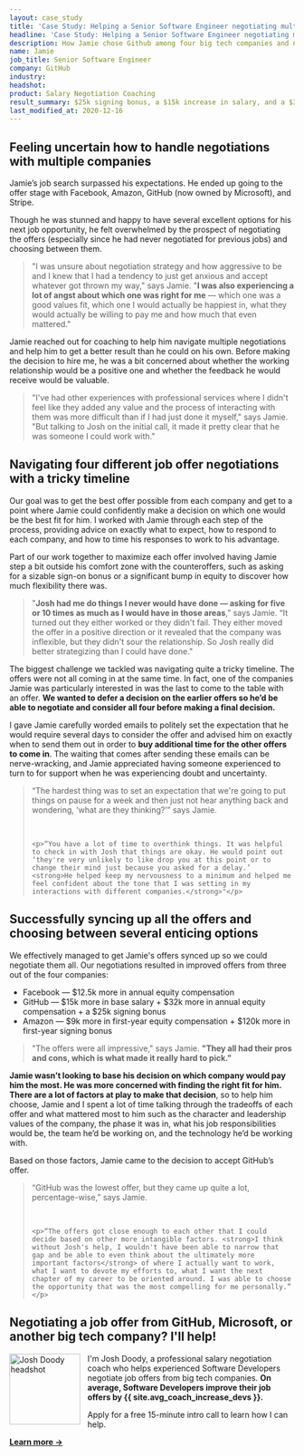 ```yaml
---
layout: case_study
title: 'Case Study: Helping a Senior Software Engineer negotiating multiple job offers at four major tech companies'
headline: 'Case Study: Helping a Senior Software Engineer negotiating multiple job offers at four major tech companies'
description: How Jamie chose Github among four big tech companies and negotiated $42,000 more in annual comopensation plus a $25,000 sign-on bonus
name: Jamie
job_title: Senior Software Engineer
company: GitHub
industry: 
headshot: 
product: Salary Negotiation Coaching
result_summary: $25k signing bonus, a $15k increase in salary, and a $32k annual increase in equity.
last_modified_at: 2020-12-16
---
```

## Feeling uncertain how to handle negotiations with multiple companies

Jamie’s job search surpassed his expectations. He ended up going to the offer stage with Facebook, Amazon, GitHub (now owned by Microsoft), and Stripe.

Though he was stunned and happy to have several excellent options for his next job opportunity, he felt overwhelmed by the prospect of negotiating the offers (especially since he had never negotiated for previous jobs) and choosing between them.

<blockquote class="ico quote-callout">
  <p>"I was unsure about negotiation strategy and how aggressive to be and I knew that I had a tendency to just get anxious and accept whatever got thrown my way," says Jamie. "<strong>I was also experiencing a lot of angst about which one was right for me</strong> — which one was a good values fit, which one I would actually be happiest in, what they would actually be willing to pay me and how much that even mattered."</p>
</blockquote>

Jamie reached out for coaching to help him navigate multiple negotiations and help him to get a better result than he could on his own. Before making the decision to hire me, he was a bit concerned about whether the working relationship would be a positive one and whether the feedback he would receive would be valuable.

<blockquote class="ico quote-callout">
  <p>"I've had other experiences with professional services where I didn't feel like they added any value and the process of interacting with them was more difficult than if I had just done it myself," says Jamie. "But talking to Josh on the initial call, it made it pretty clear that he was someone I could work with."</p>
</blockquote>

## Navigating four different job offer negotiations with a tricky timeline

Our goal was to get the best offer possible from each company and get to a point where Jamie could confidently make a decision on which one would be the best fit for him. I worked with Jamie through each step of the process, providing advice on exactly what to expect, how to respond to each company, and how to time his responses to work to his advantage.

Part of our work together to maximize each offer involved having Jamie step a bit outside his comfort zone with the counteroffers, such as asking for a sizable sign-on bonus or a significant bump in equity to discover how much flexibility there was.

<blockquote class="ico quote-callout">
  <p>"<strong>Josh had me do things I never would have done — asking for five or 10 times as much as I would have in those areas</strong>,” says Jamie. “It turned out they either worked or they didn't fail. They either moved the offer in a positive direction or it revealed that the company was inflexible, but they didn't sour the relationship. So Josh really did better strategizing than I could have done."</p>
</blockquote>

The biggest challenge we tackled was navigating quite a tricky timeline. The offers were not all coming in at the same time. In fact, one of the companies Jamie was particularly interested in was the last to come to the table with an offer. **We wanted to defer a decision on the earlier offers so he’d be able to negotiate and consider all four before making a final decision.**

I gave Jamie carefully worded emails to politely set the expectation that he would require several days to consider the offer and advised him on exactly when to send them out in order to **buy additional time for the other offers to come in**. The waiting that comes after sending these emails can be nerve-wracking, and Jamie appreciated having someone experienced to turn to for support when he was experiencing doubt and uncertainty.

<blockquote class="ico quote-callout">
	<p>“The hardest thing was to set an expectation that we're going to put things on pause for a week and then just not hear anything back and wondering, ‘what are they thinking?’” says Jamie. </p><br/>

	<p>“You have a lot of time to overthink things. It was helpful to check in with Josh that things are okay. He would point out ‘they're very unlikely to like drop you at this point or to change their mind just because you asked for a delay.’ <strong>He helped keep my nervousness to a minimum and helped me feel confident about the tone that I was setting in my interactions with different companies.</strong>"</p>
</blockquote>

## Successfully syncing up all the offers and choosing between several enticing options

We effectively managed to get Jamie's offers synced up so we could negotiate them all. Our negotiations resulted in improved offers from three out of the four companies: 

- Facebook — $12.5k more in annual equity compensation
- GitHub — $15k more in base salary + $32k more in annual equity compensation + a $25k signing bonus
- Amazon — $9k more in first-year equity compensation + $120k more in first-year signing bonus

<blockquote class="ico quote-callout">
	<p>"The offers were all impressive," says Jamie. <strong>"They all had their pros and cons, which is what made it really hard to pick."</strong></p>
</blockquote>

**Jamie wasn’t looking to base his decision on which company would pay him the most. He was more concerned with finding the right fit for him. There are a lot of factors at play to make that decision**, so to help him choose, Jamie and I spent a lot of time talking through the tradeoffs of each offer and what mattered most to him such as the character and leadership values of the company, the phase it was in, what his job responsibilities would be, the team he’d be working on, and the technology he’d be working with. 

Based on those factors, Jamie came to the decision to accept GitHub’s offer. 

<blockquote class="ico quote-callout">
	<p>“GitHub was the lowest offer, but they came up quite a lot, percentage-wise,” says Jamie.</p><br/>

	<p>“The offers got close enough to each other that I could decide based on other more intangible factors. <strong>I think without Josh's help, I wouldn't have been able to narrow that gap and be able to even think about the ultimately more important factors</strong> of where I actually want to work, what I want to devote my efforts to, what I want the next chapter of my career to be oriented around. I was able to choose the opportunity that was the most compelling for me personally.” </p>
</blockquote>

<div class="ad-box">
	<h2 class='u-center'>Negotiating a job offer from GitHub, Microsoft, or another big tech company? I'll help!</h2>
	<div class="inline-body">
		<p><img src="/images/josh-doody-200px-circle.png" style="padding-right: 10px;" width="125" alt="Josh Doody headshot" class="author__image" align="left">I'm Josh Doody, a professional salary negotiation coach who helps experienced Software Developers negotiate job offers from big tech companies. <strong>On average, Software Developers improve their job offers by {{ site.avg_coach_increase_devs }}.</strong></p>
		<p>Apply for a free 15-minute intro call to learn how I can help.</p>
	</div>
	<div class='cta u-center'>
		<a id="inline-cta" class="inline-cta-btn" data-event-label="Salary Negotiation Coaching" data-cta-label="coach-inline" href="/coach/" rel="nofollow"><strong>Learn more →</strong></a>
	</div>
</div>